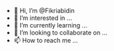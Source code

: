 - 👋 Hi, I’m @Fikriabidin
- 👀 I’m interested in ...
- 🌱 I’m currently learning ...
- 💞️ I’m looking to collaborate on ...
- 📫 How to reach me ...

<!---
Fikriabidin/Fikriabidin is a ✨ special ✨ repository because its `README.md` (this file) appears on your GitHub profile.
You can click the Preview link to take a look at your changes.
--->
